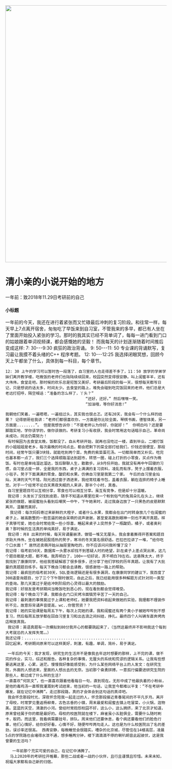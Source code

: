 <img src="images/001.png" width="800px">

# 清小亲的小说开始的地方
一年前：致2018年11.29日考研前的自己
#### 小标题
一年前的今天，我还在进行着紧张而又忙碌最后冲刺的复习阶段。和往常一样，每天早上7点离开宿舍，匆匆吃了早饭来到自习室，不管我来的多早，都已有人坐在了里面开始投入紧张的学习。那时的我其实已经不背单词了，每每一进门看到门口的姑娘跟着单词视频课，都会感慨她的坚毅！ 而我每天的计划逐渐随着时间推后变成这样: 
 7: 30---9:30 疯狂的政治背诵。
 9: 50---11: 50  专业课的背诵默写，复习最让我摸不着头绪的C++ 程序考题。
12: 10---12:25  我选择闭眼冥想，回顾今天上午都坐了什么，具体到每一科目，每个章节。

    12: 30 上午的学习可以暂时告一段落了，自习室的人也走得差不多了，11：50 放学的学弟学妹们离开教学楼，吃晚饭的老师们也陆陆续续回来，校园突然变得很安静。叫上闺蜜羊羊，还有大伟伟，食堂走吧。那时候的欢乐总是短暂又美好，考研最后阶段的每一天，很想每天都写日记，只是想说的话太多，时间太少。去食堂的路上，难免会碰到吃完饭回来的老师，他们总是大老远打招呼，隔空喊话：“准备的怎么样了，丫头？” 
                                       “还好，还好。” 然后嘿嘿一笑。
                                       “加油哦，等你好消息!” 

    我朝他们笑着，一遍嗯嗯，一遍扭过头，其实我也很忐忑。还有20天，我会有一个什么样的结果？ 记得朋哥给我讲：“老师们都很喜欢你，一方面是你比较全面，琴棋书画，德智体美，另一方面是........”。 但是我想告诉你：“不是老师认为你好，你就好！”  你明白吗？还是要脚踏实地，学你该学的，做你该做的。考研复习小有收获，我会时常用这句话暗示自己，革命尚未成功，同志仍需努力！
     有时候因为去食堂太晚，饭都没了。自从考研开始，就再也没吃过一楼，直到毕业。二楼打饭的小姐姐姐是老乡，每次最晚的时间点去，都会把剩下的菜全部打给我们，价钱还很便宜，那段时间，经常午饭只要3块钱，就能吃到两个菜，免费的紫菜蛋花汤。一切都简单而又朴实。吃完也基本都一点了，我们三个选择顺路溜达到超市，转悠一圈，碰上打折的小零食，买点作为晚饭。有时也是单纯溜达溜达，饭后聊聊人生，散散步。从9月份开始，我就没有再中午回寝的习惯，自习室占座一排，全是我的东西，桌子上满满的复习资料，凌乱而有序，凳子上摆着衣服，小毯子。凳子下面满满的零食，酸奶和水果。仿佛自习室是我第二个家。 午后的自习室金灿灿，天津的天气不错，阳光透过窗子洒进来，我经常枕着书包，盖着衣服，躺在连排的椅子上睡觉。对于一个经常不论白天黑夜失眠的人来讲，那半个小时，真香。
     自习室里题目可以互相分享，零食也可以相互分享。虽互有竞争，但是却十分温暖。
     我记得：头发长了没找到皮筋，随手不知道从哪里捡来一个粉到俗气的兔耳朵扎在头上，继续紧张的做题，被闺蜜抬头看到后嘲笑一中午，下午她来时，走过我身边放了一只黑色的皮筋默默离开。温馨而美好。
      我记得：每次妈妈寄过来新鲜的大橙子，或者什么水果，我都会在出门时转身放几个在闺蜜的桌子上，被高数整的一脸苦逼的她会呆萌的说声谢谢，甚至爱高数到眼神一刻也不离开真题。样子真够可爱，她也会时常给我一些小惊喜，睡起来桌子上突然多了一瓶酸奶，橘子，或者奥利奥？那时候的生活真的单纯美好，易于满足。
     我记得：肖8 出来的时候，每天背诵量崩溃，做错一堆又无厘头，我会拿着撕得开答案和题目求助大伟伟，坐在被她屁股捂热的凳子，寒冷的冬天莫名很舒适。巴拉巴拉讲了一堆，“给你吃个口水面！” 居然还卖萌开始从抽屉里掏吃的，你不应该问问我听懂了没？
    我记得：临考前50天，数据库一头雾水却找不到答疑人时的绝望，趴在桌子上差点哭出来，这几个题目都是大题，都不难。我弄明白了，100+一切好说，弄不明白70左右。这悬殊太大，终于我找到了康康同学，他给我答疑解惑了很多很多，还分享了他们学校的历年真题。让我有了大批量的真题题目练手。每天下晚自习都会去请教，很感谢他一路上的帮助。
    我记得：最疯狂的临考前30天，SQL查询逻辑还是有很多漏洞，在康康同学的建议下，我百度了300道查询题目，分了三个下午限时做完，自此之后，我已经能用很多种解题方式针对同一类型的查询。那几天莫过于是给冲刺阶段的心灵得以最大的鼓励。
    我记得：好丽友是考研期间当晚饭吃到恶心的，现在看到都会觉得难受。
    我记得：每个晚自习下课，我都会去门口买烤冷面犒劳辛苦了一天的自己。
    我记得：最刺激的事情莫过于上课和老师杠，她要我把资料收起来做她的实验，我理都不理装作听不见，故意将背诵声音提高，wc..你管劳资？？
    我记得：她的实验课是每周五下午，每次上完她的课，我和闺蜜还有两个臭小子被她哔哔到不想复习，然后每周五放学都在回自习室复习和出去浪之间纠结，挣扎。最终四个人叫辆车直奔烤肉店释放真我。
     我记得：英语真题有一次模拟到80分我开心的都要跳起来了，（当然这最终并不影响我这个每到大考就怂的人发挥失常。。）
    我还记得：............................................
    回忆起来，考研期间原来可以这样美好，刺激，有趣，单调，简朴，易于满足。

     一年后的今天：我才发现，研究生的生活并不是像我去年这时想要的那样，上不完的课，做不完的作业，实习，综述和报告。各种复杂的事情，无厘头的系统和荒谬的逻辑关系。让我有些想要逃离这里，心累，迷茫。慢慢我好像能感受到，为什么某些网络平台上的人发文：在研究生院，外面的人想进来，里面的人想出去的无奈。当初那个奋勇拼搏，一意孤行偏要进研究生院的那些人，都过成了什么样的生活?
    一直喜欢“何凯文”，也一直喜欢跟着他看每日一句，直到现在。无形中成了他最执着的小粉丝，是他的毒鸡汤一直帮我灌溉到考试结束，他当初的一句话，让我至今都难以平复：“不在考研中爆发，就在记忆中沸腾”。走过那段路，真的才会体会到这句话的真谛吧。
     我会怀念那段时光，深夜怀念陪我一起走过的人，怀念那段接近青春尾间的不平凡岁月。离开了母校，时常梦见重返杨柳青，古色古香的小镇，周末最爱和闺蜜去镇上吃冒菜，小火锅，逛物美。蓝蓝的天空，清澈的小河。曾经时常抱怨校园不好，这么小，这么拥挤，来了北京才知道，原来曾经属于你的都是最好的。母校的校医院就在楼下，麻雀虽小五脏俱全，需要什么随时刷卡，取药。而这里，我看病需要挂号，排队。周末他们还要休息，看个病还要看他们的脸色行事，他们心情好，给你好好看，心情不好，随便哔哔两句走人。这也是为什么校医院出了名的差劲，误诊率还很高。 西青安静，每晚睡觉会很踏实。嘈杂的北京城，尽管住在14楼高层，凌晨5点的学院路也会堵得水泄不通，想多睡两分钟，楼下滴滴滴不停的喇叭眀音此起彼伏，这是我曾要的生活吗？

       一年前那个充实可爱的自己，在记忆中沸腾了。
      马上2020年的考研拉开帷幕，那些二战或者一战的小伙伴，且行且谨慎且珍惜。未来未知，祝福大家都有自己新的归宿。